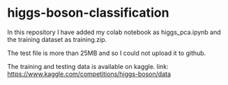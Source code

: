 # higgs-boson-classification

In this repository I have added my colab notebook as higgs_pca.ipynb and the training dataset as training.zip.

The test file is more than 25MB and so I could not upload it to github.

The training and testing data is available on kaggle.
link: https://www.kaggle.com/competitions/higgs-boson/data
